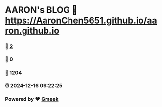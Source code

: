 # AARON's BLOG :link: https://AaronChen5651.github.io/aaron.github.io 
### :page_facing_up: [2](https://AaronChen5651.github.io/aaron.github.io/tag.html) 
### :speech_balloon: 0 
### :hibiscus: 1204 
### :alarm_clock: 2024-12-16 09:22:25 
### Powered by :heart: [Gmeek](https://github.com/Meekdai/Gmeek)
